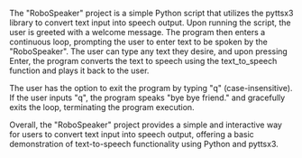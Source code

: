 The "RoboSpeaker" project is a simple Python script that utilizes the pyttsx3 library to convert text input into speech output. Upon running the script, the user is greeted with a welcome message. The program then enters a continuous loop, prompting the user to enter text to be spoken by the "RoboSpeaker". The user can type any text they desire, and upon pressing Enter, the program converts the text to speech using the text_to_speech function and plays it back to the user.

The user has the option to exit the program by typing "q" (case-insensitive). If the user inputs "q", the program speaks "bye bye friend." and gracefully exits the loop, terminating the program execution.

Overall, the "RoboSpeaker" project provides a simple and interactive way for users to convert text input into speech output, offering a basic demonstration of text-to-speech functionality using Python and pyttsx3.






